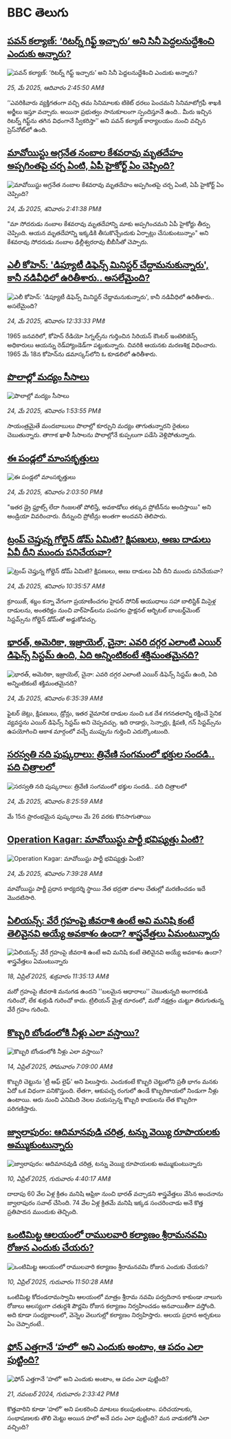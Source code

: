 # BBC తెలుగు## [పవన్ కల్యాణ్: ‘రిటర్న్‌ గిఫ్ట్‌ ఇచ్చారు’  అని సినీ పెద్దలనుద్దేశించి ఎందుకు అన్నారు? ](https://www.bbc.com/telugu/articles/cvgqvyzlpj0o?at_campaign=githubrss)![పవన్ కల్యాణ్: ‘రిటర్న్‌ గిఫ్ట్‌ ఇచ్చారు’  అని సినీ పెద్దలనుద్దేశించి ఎందుకు అన్నారు? ](https://ichef.bbci.co.uk/ace/standard/240/cpsprodpb/d523/live/1be98080-3906-11f0-ba23-1b746b05dd82.jpg)_25, మే 2025, ఆదివారం 2:45:50 AMకి_‘‘ఎవరికివారు వ్యక్తిగతంగా వచ్చి తమ సినిమాలకు టికెట్‌ ధరలు పెంచమని సినిమాటోగ్రఫీ శాఖకి అర్జీలు ఇస్తూ వచ్చారు. అయినా ప్రభుత్వం సానుకూలంగా స్పందిస్తూనే ఉంది.. మీరు ఇచ్చిన రిటర్న్‌ గిఫ్ట్‌ను తగిన విధంగానే స్వీకరిస్తా’’ అని పవన్ కల్యాణ్ కార్యాలయం నుంచి వచ్చిన ప్రెస్‌నోట్‌లో ఉంది.## [మావోయిస్టు అగ్రనేత నంబాల కేశవరావు మృతదేహం అప్పగింతపై చర్చ ఏంటి, ఏపీ హైకోర్ట్ ఏం చెప్పింది?](https://www.bbc.com/telugu/articles/cvgn0rz32qeo?at_campaign=githubrss)![మావోయిస్టు అగ్రనేత నంబాల కేశవరావు మృతదేహం అప్పగింతపై చర్చ ఏంటి, ఏపీ హైకోర్ట్ ఏం చెప్పింది?](https://ichef.bbci.co.uk/ace/standard/240/cpsprodpb/9924/live/36514690-38a9-11f0-8519-3b5a01ebe413.png)_24, మే 2025, శనివారం 2:41:38 PMకి_"మా సోదరుడు నంబాల కేశవరావు మృతదేహాన్ని మాకు అప్పగించమని ఏపీ హైకోర్టు తీర్పు చెప్పింది. ఆయన మృతదేహాన్ని ఇక్కడికి తీసుకొచ్చేందుకు ఏర్పాట్లు చేసుకుంటున్నాం" అని కేశవరావు సోదరుడు నంబాల ఢిల్లీశ్వరరావు బీబీసీతో చెప్పారు.## [ఎలీ కోహెన్: 'డిప్యూటీ డిఫెన్స్ మినిస్టర్ చేద్దామనుకున్నారు', కానీ నడివీధిలో ఉరితీశారు.. అసలేమైంది?](https://www.bbc.com/telugu/articles/c4g2zpv2y98o?at_campaign=githubrss)![ఎలీ కోహెన్: 'డిప్యూటీ డిఫెన్స్ మినిస్టర్ చేద్దామనుకున్నారు', కానీ నడివీధిలో ఉరితీశారు.. అసలేమైంది?](https://ichef.bbci.co.uk/ace/standard/240/cpsprodpb/c9b8/live/3469c710-3897-11f0-8a13-6de893d2ab5d.jpg)_24, మే 2025, శనివారం 12:33:33 PMకి_1965 జనవరిలో, కోహెన్ రేడియో సిగ్నల్స్‌ను గుర్తించిన సిరియన్ కౌంటర్ ఇంటెలిజెన్స్ అధికారులు ఆయన్ను రెడ్‌హ్యాండెడ్‌గా పట్టుకున్నారు. చివరికి ఆయనకు మరణశిక్ష విధించారు. 1965 మే 18న కోహెన్‌ను డమాస్కస్‌లోని ఓ కూడలిలో ఉరితీశారు.## [పొలాల్లో మద్యం సీసాలు](https://www.bbc.com/telugu/articles/c628wdvv8gdo?at_campaign=githubrss)![పొలాల్లో మద్యం సీసాలు](https://ichef.bbci.co.uk/ace/standard/240/cpsprodpb/4bb8/live/3d758150-389c-11f0-96c3-cf669419a2b0.jpg)_24, మే 2025, శనివారం 1:53:55 PMకి_సాయంత్రమైతే మందబాబులు పొలాల్లో కూర్చుని మద్యం తాగుతున్నారని రైతులు చెబుతున్నారు. తాగాక ఖాళీ సీసాలను పొలాల్లోనే కుప్పలుగా పడేసి వెళ్లిపోతున్నారు.## [ఈ పండ్లలో మాంసకృత్తులు](https://www.bbc.com/telugu/articles/crljd3d59reo?at_campaign=githubrss)![ఈ పండ్లలో మాంసకృత్తులు](https://ichef.bbci.co.uk/ace/standard/240/cpsprodpb/f170/live/f453bc40-3403-11f0-96c3-cf669419a2b0.jpg)_24, మే 2025, శనివారం 2:03:50 PMకి_"ఇతర డ్రై ఫ్రూట్స్ లేదా గింజలతో పోలిస్తే, అవకాడోలు తక్కువ ప్రోటీన్‌ను అందిస్తాయి" అని ఆండ్రియా వివరించారు. దీన్నుంచి ప్రోటీన్లు అంతగా అందవని తెలిపారు.## [ట్రంప్ చెప్తున్న గోల్డెన్ డోమ్‌ ఏమిటి? క్షిపణులు, అణు దాడులు ఏవీ దీని ముందు పనిచేయవా?](https://www.bbc.com/telugu/articles/c8jg1m2ey2xo?at_campaign=githubrss)![ట్రంప్ చెప్తున్న గోల్డెన్ డోమ్‌ ఏమిటి? క్షిపణులు, అణు దాడులు ఏవీ దీని ముందు పనిచేయవా?](https://ichef.bbci.co.uk/ace/standard/240/cpsprodpb/e181/live/547954e0-388c-11f0-ae03-09fcb5edc49f.jpg)_24, మే 2025, శనివారం 10:35:57 AMకి_క్రూయిజ్, శబ్దం కన్నా వేగంగా ప్రయాణించగల హైపర్ సోనిక్ ఆయుధాలు సహా బాలిస్టిక్ మిసైళ్ల దాడులను, అంతరిక్షం నుంచి వార్‌హెడ్‌లను పంపగల ఫ్రాక్షనల్ ఆర్బిటల్ బాంబర్డ్‌మెంట్ సిస్టమ్స్‌ను గోల్డెన్ డోమ్‌తో అడ్డుకోవచ్చు.## [భారత్, అమెరికా, ఇజ్రాయెల్, చైనా: ఎవరి దగ్గర ఎలాంటి ఎయిర్ డిఫెన్స్ సిస్టమ్ ఉంది, ఏది అన్నింటికంటే శక్తిమంతమైనది?](https://www.bbc.com/telugu/articles/c78048knpe5o?at_campaign=githubrss)![భారత్, అమెరికా, ఇజ్రాయెల్, చైనా: ఎవరి దగ్గర ఎలాంటి ఎయిర్ డిఫెన్స్ సిస్టమ్ ఉంది, ఏది అన్నింటికంటే శక్తిమంతమైనది?](https://ichef.bbci.co.uk/ace/standard/240/cpsprodpb/eeed/live/a9ed4180-37d7-11f0-8947-7d6241f9fce9.jpg)_24, మే 2025, శనివారం 6:35:39 AMకి_ఫైటర్ జెట్లు, క్షిపణులు, డ్రోన్లు, ఇతర వైమానిక దాడుల నుంచి ఒక దేశ గగనతలాన్ని రక్షించే సైనిక వ్యవస్థను ఎయిర్ డిఫెన్స్ సిస్టమ్‌ అని చెప్పవచ్చు. ఇది రాడార్లు, సెన్సార్లు, క్షిపణి, గన్ సిస్టమ్స్‌ను ఉపయోగించి ఆకాశ మార్గంలో వచ్చే ముప్పును గుర్తించి ఎదుర్కొంటుంది.## [సరస్వతి నది పుష్కరాలు:   త్రివేణి సంగమంలో భక్తుల సందడి.. పది చిత్రాలలో](https://www.bbc.com/telugu/articles/c23mppp3eygo?at_campaign=githubrss)![సరస్వతి నది పుష్కరాలు:   త్రివేణి సంగమంలో భక్తుల సందడి.. పది చిత్రాలలో](https://ichef.bbci.co.uk/ace/standard/240/cpsprodpb/f6d2/live/4c0f5e10-3875-11f0-bca6-2dd5b6b48896.jpg)_24, మే 2025, శనివారం 8:25:59 AMకి_మే 15న ప్రారంభమైన పుష్కరాలు మే 26 వరకు కొనసాగుతాయి## [Operation Kagar: మావోయిస్టు పార్టీ భవిష్యత్తు ఏంటి?](https://www.bbc.com/telugu/articles/cz0dy97728jo?at_campaign=githubrss)![Operation Kagar: మావోయిస్టు పార్టీ భవిష్యత్తు ఏంటి?](https://ichef.bbci.co.uk/ace/standard/240/cpsprodpb/f262/live/b82b1e80-3853-11f0-96c3-cf669419a2b0.jpg)_24, మే 2025, శనివారం 7:39:28 AMకి_మావోయిస్టు పార్టీ ప్రధాన కార్యదర్శి స్థాయి నేత భద్రతా దళాల చేతుల్లో మరణించడం ఇదే మొదటిసారి.## [ఏలియన్స్: వేరే గ్రహంపై జీవరాశి ఉంటే అవి మనిషి కంటే తెలివైనవి అయ్యే అవకాశం ఉందా? శాస్త్రవేత్తలు ఏమంటున్నారు](https://www.bbc.com/telugu/articles/cn7xelz1r85o?at_campaign=githubrss)![ఏలియన్స్: వేరే గ్రహంపై జీవరాశి ఉంటే అవి మనిషి కంటే తెలివైనవి అయ్యే అవకాశం ఉందా? శాస్త్రవేత్తలు ఏమంటున్నారు](https://ichef.bbci.co.uk/ace/standard/240/cpsprodpb/b07b/live/a29a56f0-1b9b-11f0-a455-cf1d5f751d2f.png)_18, ఏప్రిల్ 2025, శుక్రవారం 11:35:13 AMకి_మరో గ్రహంపై జీవరాశి మనుగడ ఉందని ''బలమైన ఆధారాలు'' చెబుతున్నది అంగారకుడి గురించో, లేక శుక్రుడి గురించో కాదు. ట్రిలియన్ మైళ్ల దూరంలో, మరో నక్షత్రం చుట్టూ తిరుగుతున్న వేరే గ్రహం గురించి.## [కొబ్బరి బోండంలోకి నీళ్లు ఎలా వస్తాయి?](https://www.bbc.com/telugu/articles/czjn4mzxxy8o?at_campaign=githubrss)![కొబ్బరి బోండంలోకి నీళ్లు ఎలా వస్తాయి?](https://ichef.bbci.co.uk/ace/standard/240/cpsprodpb/46c5/live/684a55e0-18fd-11f0-8b11-7756b7b808cc.jpg)_14, ఏప్రిల్ 2025, సోమవారం 7:09:00 AMకి_కొబ్బరి చెట్టును 'ట్రీ ఆఫ్ లైఫ్' అని పిలుస్తారు. ఎందుకంటే కొబ్బరి చెట్టులోని ప్రతీ భాగం మనకు ఏదో ఒక విధంగా పనికొస్తుంది. లేతగా, ఆకుపచ్చ రంగులో ఉండే కొబ్బరికాయలో నిండుగా నీళ్లు ఉంటాయి. ఆరు నుంచి ఎనిమిది నెలల వయస్సున్న కొబ్బరి కాయలను లేత కొబ్బరిగా పరిగణిస్తారు.## [జ్వాలాపురం: ఆదిమానవుడి చరిత్ర, టన్ను వెయ్యి రూపాయలకు అమ్ముకుంటున్నారు ](https://www.bbc.com/telugu/articles/creqqnwdd5qo?at_campaign=githubrss)![జ్వాలాపురం: ఆదిమానవుడి చరిత్ర, టన్ను వెయ్యి రూపాయలకు అమ్ముకుంటున్నారు ](https://ichef.bbci.co.uk/ace/standard/240/cpsprodpb/765e/live/b472e2d0-15b4-11f0-842b-a7355694993d.jpg)_10, ఏప్రిల్ 2025, గురువారం 4:40:17 AMకి_దాదాపు 60 వేల ఏళ్ల క్రితం మనిషి ఆఫ్రికా నుంచి భారత్ వచ్చాడని శాస్త్రవేత్తలు వేసిన అంచనాను జ్వాలాపురం సవాల్ చేసింది. 74 వేల ఏళ్ల క్రితమే మనిషి ఇక్కడ సంచరించాడు అనే కొత్త ప్రతిపాదన ముందుకు తెచ్చింది.## [ఒంటిమిట్ట ఆలయంలో రాములవారి కల్యాణం శ్రీరామనవమి రోజున ఎందుకు చేయరు?](https://www.bbc.com/telugu/articles/ce822j5e465o?at_campaign=githubrss)![ఒంటిమిట్ట ఆలయంలో రాములవారి కల్యాణం శ్రీరామనవమి రోజున ఎందుకు చేయరు?](https://ichef.bbci.co.uk/ace/standard/240/cpsprodpb/fed5/live/25534d40-1601-11f0-b58a-6113af226972.jpg)_10, ఏప్రిల్ 2025, గురువారం 11:50:28 AMకి_ఒంటిమిట్ట కోదండరామస్వామి ఆలయంలో మాత్రం శ్రీరామ నవమి పర్వదినాన కాకుండా నాలుగు రోజులు ఆలస్యంగా చతుర్దశి పౌర్ణమి రోజున కల్యాణం నిర్వహించడం ఆనవాయితీగా వస్తోంది. అది కూడా సంధ్యకాలంలో, వెన్నెల వెలుగుల్లో కల్యాణం నిర్వహిస్తారు. ఆలయ ప్రధాన అర్చకులు ఏం చెప్పారంటే..## [ఫోన్ ఎత్తగానే ‘హలో’ అని ఎందుకు అంటాం, ఆ పదం ఎలా పుట్టింది?](https://www.bbc.com/telugu/articles/cgj7x7gdjq4o?at_campaign=githubrss)![ఫోన్ ఎత్తగానే ‘హలో’ అని ఎందుకు అంటాం, ఆ పదం ఎలా పుట్టింది?](https://ichef.bbci.co.uk/ace/standard/240/cpsprodpb/0618/live/7a20ebb0-a807-11ef-b21e-5359bd56d02f.jpg)_21, నవంబర్ 2024, గురువారం 2:33:42 PMకి_కొత్తవారిని కూడా ‘హలో’ అని పలకరించి మాటలు కలుపుతుంటాం.  పరిచయాలకు, సంభాషణలకు తొలి మెట్టు అయిన హలో అనే పదం ఎలా పుట్టింది? మన వాడుకలోకి ఎలా వచ్చింది?